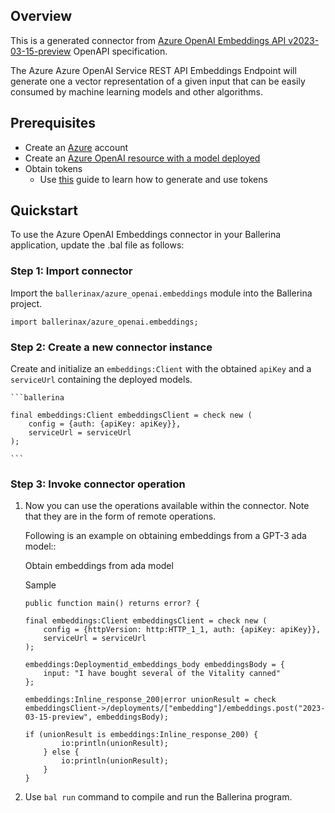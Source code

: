 ## Overview
This is a generated connector from [Azure OpenAI Embeddings API v2023-03-15-preview](https://learn.microsoft.com/en-us/azure/cognitive-services/openai/reference#embeddings/) OpenAPI specification.

The Azure Azure OpenAI Service REST API Embeddings Endpoint will generate one a vector representation of a given input that can be easily consumed by machine learning models and other algorithms.

## Prerequisites
- Create an [Azure](https://azure.microsoft.com/en-us/features/azure-portal/) account
- Create an [Azure OpenAI resource with a model deployed](https://learn.microsoft.com/en-us/azure/cognitive-services/openai/how-to/create-resource)
- Obtain tokens
    - Use [this](https://learn.microsoft.com/en-us/azure/cognitive-services/openai/reference#authentication) guide to learn how to generate and use tokens

## Quickstart

To use the Azure OpenAI Embeddings connector in your Ballerina application, update the .bal file as follows:

### Step 1: Import connector
Import the `ballerinax/azure_openai.embeddings` module into the Ballerina project.

```ballerina
import ballerinax/azure_openai.embeddings;
```

### Step 2: Create a new connector instance

Create and initialize an `embeddings:Client` with the obtained `apiKey` and a `serviceUrl` containing the deployed models.

    ```ballerina

    final embeddings:Client embeddingsClient = check new (
        config = {auth: {apiKey: apiKey}},
        serviceUrl = serviceUrl
    );

    ```

### Step 3: Invoke connector operation
1. Now you can use the operations available within the connector. Note that they are in the form of remote operations.

    Following is an example on obtaining embeddings from a GPT-3 ada model::

    Obtain embeddings from ada model

    Sample

    ```ballerina
    public function main() returns error? {

    final embeddings:Client embeddingsClient = check new (
        config = {httpVersion: http:HTTP_1_1, auth: {apiKey: apiKey}},
        serviceUrl = serviceUrl
    );

    embeddings:Deploymentid_embeddings_body embeddingsBody = {
        input: "I have bought several of the Vitality canned"
    };

    embeddings:Inline_response_200|error unionResult = check embeddingsClient->/deployments/["embedding"]/embeddings.post("2023-03-15-preview", embeddingsBody);
  
    if (unionResult is embeddings:Inline_response_200) {
            io:println(unionResult);
        } else {
            io:println(unionResult);
        }
    }
    ```

2. Use `bal run` command to compile and run the Ballerina program.